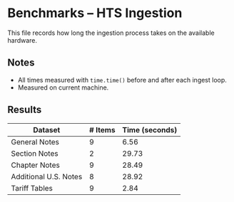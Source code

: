 # Benchmarks – HTS Ingestion

This file records how long the ingestion process takes on the available hardware.

## Notes

- All times measured with `time.time()` before and after each ingest loop.
- Measured on current machine.

## Results

| Dataset              | # Items | Time (seconds) |
|----------------------|---------|----------------|
| General Notes        |     9 |       6.56 |
| Section Notes        |     2 |      29.73 |
| Chapter Notes        |     9 |      28.49 |
| Additional U.S. Notes |     8 |      28.92 |
| Tariff Tables        |     9 |       2.84 |
